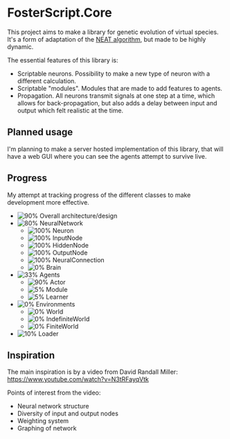# FosterScript.Core
This project aims to make a library for genetic evolution of virtual species. It's a form of adaptation of the [NEAT algorithm](https://en.wikipedia.org/wiki/Neuroevolution_of_augmenting_topologies), but made to be highly dynamic.

The essential features of this library is:
- Scriptable neurons. Possibility to make a new type of neuron with a different calculation.
- Scriptable "modules". Modules that are made to add features to agents.
- Propagation. All neurons transmit signals at one step at a time, which allows for back-propagation, but also adds a delay between input and output which felt realistic at the time.

## Planned usage
I'm planning to make a server hosted implementation of this library, that will have a web GUI where you can see the agents attempt to survive live.

## Progress
My attempt at tracking progress of the different classes to make development more effective.
- ![90%](https://progress-bar.dev/90) Overall architecture/design
- ![80%](https://progress-bar.dev/80) NeuralNetwork
  - ![100%](https://progress-bar.dev/100) Neuron
  - ![100%](https://progress-bar.dev/100) InputNode
  - ![100%](https://progress-bar.dev/100) HiddenNode
  - ![100%](https://progress-bar.dev/100) OutputNode
  - ![100%](https://progress-bar.dev/100) NeuralConnection
  - ![0%](https://progress-bar.dev/0) Brain
- ![33%](https://progress-bar.dev/33) Agents
  - ![90%](https://progress-bar.dev/90) Actor
  - ![5%](https://progress-bar.dev/5) Module
  - ![5%](https://progress-bar.dev/5) Learner
- ![0%](https://progress-bar.dev/0) Environments
  - ![0%](https://progress-bar.dev/0) World
  - ![0%](https://progress-bar.dev/0) IndefiniteWorld
  - ![0%](https://progress-bar.dev/0) FiniteWorld
- ![10%](https://progress-bar.dev/10) Loader


## Inspiration
The main inspiration is by a video from David Randall Miller: https://www.youtube.com/watch?v=N3tRFayqVtk

Points of interest from the video:
- Neural network structure
- Diversity of input and output nodes
- Weighting system
- Graphing of network
